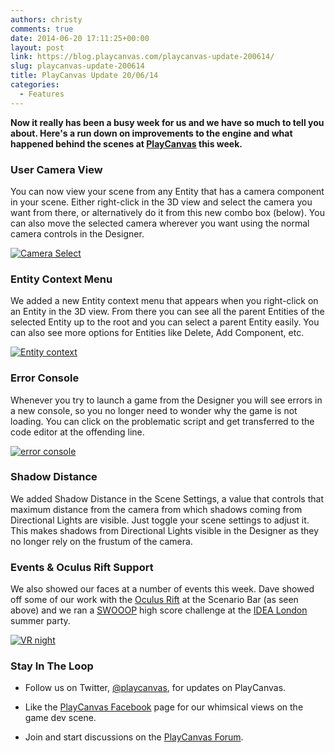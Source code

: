 ```yaml
---
authors: christy
comments: true
date: 2014-06-20 17:11:25+00:00
layout: post
link: https://blog.playcanvas.com/playcanvas-update-200614/
slug: playcanvas-update-200614
title: PlayCanvas Update 20/06/14
categories:
  - Features
---
```


**Now it really has been a busy week for us and we have so much to tell you about. Here's a run down on improvements to the engine and what happened behind the scenes at [PlayCanvas](https://playcanvas.com/) this week.**

### User Camera View

You can now view your scene from any Entity that has a camera component in your scene. Either right-click in the 3D view and select the camera you want from there, or alternatively do it from this new combo box (below). You can also move the selected camera wherever you want using the normal camera controls in the Designer.

[![Camera Select](/img/designer-camera-select.jpg)](/img/designer-camera-select.jpg)

### Entity Context Menu

We added a new Entity context menu that appears when you right-click on an Entity in the 3D view. From there you can see all the parent Entities of the selected Entity up to the root and you can select a parent Entity easily. You can also see more options for Entities like Delete, Add Component, etc.

[![Entity context](/img/designer-entity-context-menu.jpg)](/img/designer-entity-context-menu.jpg)

### Error Console

Whenever you try to launch a game from the Designer you will see errors in a new console, so you no longer need to wonder why the game is not loading. You can click on the problematic script and get transferred to the code editor at the offending line.

[![error console](/img/error-console.jpg)](/img/error-console.jpg)

### Shadow Distance

We added Shadow Distance in the Scene Settings, a value that controls that maximum distance from the camera from which shadows coming from Directional Lights are visible. Just toggle your scene settings to adjust it. This makes shadows from Directional Lights visible in the Designer as they no longer rely on the frustum of the camera.

### Events & Oculus Rift Support

We also showed our faces at a number of events this week. Dave showed off some of our work with the [Oculus Rift](https://blog.playcanvas.com/virtual-reality-and-the-future-of-web-based-gaming/) at the Scenario Bar (as seen above) and we ran a [SWOOOP](http://swooop.playcanvas.com/) high score challenge at the [IDEA London](https://www.idealondon.co.uk/) summer party.

[![VR night](/img/VR-night.jpg)](/img/VR-night.jpg)

### Stay In The Loop

- Follow us on Twitter, [@playcanvas](https://twitter.com/playcanvas), for updates on PlayCanvas.

- Like the [PlayCanvas Facebook](https://facebook.com/playcanvas) page for our whimsical views on the game dev scene.

- Join and start discussions on the [PlayCanvas Forum](https://forum.playcanvas.com/).
